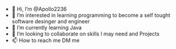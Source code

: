 - 👋 Hi, I’m @Apollo2236
- 👀 I’m interested in learning programming to become a self tought software desinger and engineer 
- 🌱 I’m currently learning Java
- 💞️ I’m looking to collaborate on skills I may need and Projects
- 📫 How to reach me DM me

<!---
Apollo2236/Apollo2236 is a ✨ special ✨ repository because its `README.md` (this file) appears on your GitHub profile.
You can click the Preview link to take a look at your changes.
--->
